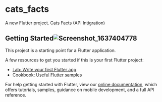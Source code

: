 # cats_facts

A new Flutter project. Cats Facts (API Intigration)

## Getting Started![Screenshot_1637404778](https://user-images.githubusercontent.com/64863725/142896858-08667226-31a5-4e22-9838-f0d9fbd136b4.png)


This project is a starting point for a Flutter application.

A few resources to get you started if this is your first Flutter project:

- [Lab: Write your first Flutter app](https://flutter.dev/docs/get-started/codelab)
- [Cookbook: Useful Flutter samples](https://flutter.dev/docs/cookbook)

For help getting started with Flutter, view our
[online documentation](https://flutter.dev/docs), which offers tutorials,
samples, guidance on mobile development, and a full API reference.
